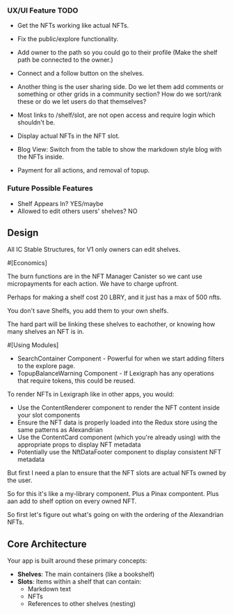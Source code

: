 ### UX/UI Feature TODO

- Get the NFTs working like actual NFTs. 

- Fix the public/explore functionality.
- Add owner to the path so you could go to their profile (Make the shelf path be connected to the owner.)
- Connect and a follow button on the shelves.
- Another thing is the user sharing side. Do we let them add comments or something or other grids in a community section? How do we sort/rank these or do we let users do that themselves?
- Most links to /shelf/slot, are not open access and require login which shouldn't be.



- Display actual NFTs in the NFT slot.
- Blog View: Switch from the table to show the markdown style blog with the NFTs inside.


- Payment for all actions, and removal of topup.

### Future Possible Features

- Shelf Appears In? YES/maybe
- Allowed to edit others users' shelves? NO

## Design

All IC Stable Structures, for V1 only owners can edit shelves.

#[Economics]

The burn functions are in the NFT Manager Canister so we cant use micropayments for each action. We have to charge upfront.

Perhaps for making a shelf cost 20 LBRY, and it just has a max of 500 nfts.

You don't save Shelfs, you add them to your own shelfs.

The hard part will be linking these shelves to eachother, or knowing how many shelves an NFT is in.










#[Using Modules] 

- SearchContainer Component - Powerful for when we start adding filters to the explore page.
- TopupBalanceWarning Component - If Lexigraph has any operations that require tokens, this could be reused.






To render NFTs in Lexigraph like in other apps, you would:
- Use the ContentRenderer component to render the NFT content inside your slot components
- Ensure the NFT data is properly loaded into the Redux store using the same patterns as Alexandrian
- Use the ContentCard component (which you're already using) with the appropriate props to display NFT metadata
- Potentially use the NftDataFooter component to display consistent NFT metadata

But first I need a plan to ensure that the NFT slots are actual NFTs owned by the user.

So for this it's like a my-library component. Plus a Pinax compontent. Plus aan add to shelf option on every owned NFT.

So first let's figure out what's going on with the ordering of the Alexandrian NFTs.















## Core Architecture

Your app is built around these primary concepts:
- **Shelves**: The main containers (like a bookshelf)
- **Slots**: Items within a shelf that can contain:
  - Markdown text
  - NFTs
  - References to other shelves (nesting)













